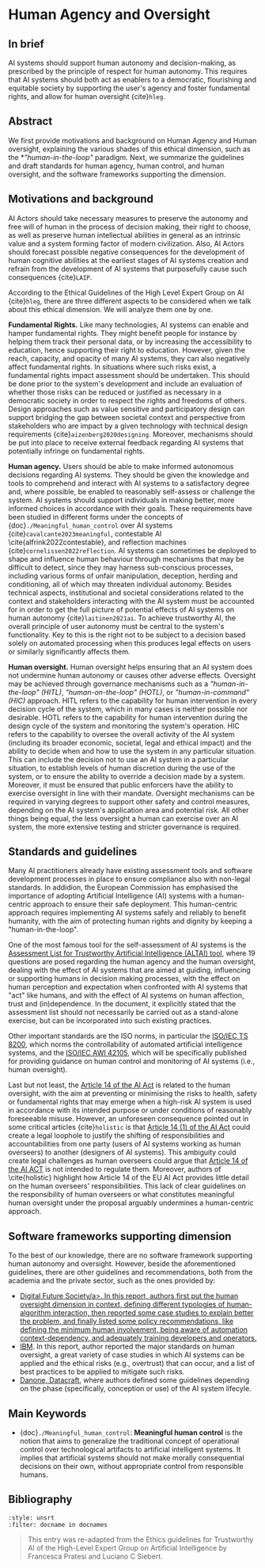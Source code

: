 # Human Agency and Oversight

## In brief

AI systems should support human autonomy and decision-making, as prescribed by the principle of respect for human autonomy. This requires that AI systems should both act as enablers to a democratic, flourishing and equitable society by supporting the user's agency and foster fundamental rights, and allow for human oversight {cite}`hleg`.

## Abstract

We first provide motivations and background on Human Agency and Human oversight, explaining the various shades of this ethical dimension, such as the **"human-in-the-loop"* paradigm. Next, we summarize the guidelines and draft standards for human agency, human control, and human oversight, and the software frameworks supporting the dimension.


## Motivations and background

AI Actors should take necessary measures to preserve the autonomy and free will of human in the process of decision making, their right to choose, as well as preserve human intellectual abilities in general as an intrinsic value and a system forming factor of modern civilization. Also, AI Actors should forecast possible negative consequences for the development of human cognitive abilities at the earliest stages of AI systems creation and refrain from the development of AI systems that purposefully cause such consequences {cite}`LAIP`.

According to the Ethical Guidelines of the High Level Expert Group on AI {cite}`hleg`, there are three different aspects to be considered when we talk about this ethical dimension. We will analyze them one by one.

**Fundamental Rights.** Like many technologies, AI systems can enable and hamper fundamental rights. They might benefit people for instance by helping them track their personal data, or by increasing the accessibility to education, hence supporting their right to education. However, given the reach, capacity, and opacity of many AI systems, they can also negatively affect fundamental rights. In situations where such risks exist, a fundamental rights impact assessment should be undertaken. This should be done prior to the system's development and include an evaluation of whether those risks can be reduced or justified as necessary in a democratic society in order to respect the rights and freedoms of others. Design approaches such as value sensitive and participatory design can support bridging the gap between societal context and perspective from stakeholders who are impact by a given technology with technical design requirements {cite}`aizenberg2020designing`. Moreover, mechanisms should be put into place to receive external feedback regarding AI systems that potentially infringe on fundamental rights. 


**Human agency.** Users should be able to make informed autonomous decisions regarding AI systems. They should be given the knowledge and tools to comprehend and interact with AI systems to a satisfactory degree and, where possible, be enabled to reasonably self-assess or challenge the system. AI systems should support individuals in making better, more informed choices in accordance with their goals. These requirements have been studied in different forms under the concepts of {doc}`./Meaningful_human_control` over AI systems {cite}`cavalcante2023meaningful`, contestable AI \cite{alfrink2022contestable}, and reflection machines {cite}`cornelissen2022reflection`. 
AI systems can sometimes be deployed to shape and influence human behaviour through mechanisms that may be difficult to detect, since they may harness sub-conscious processes, including various forms of unfair manipulation, deception, herding and conditioning, all of which may threaten individual autonomy. Besides technical aspects, institutional and societal considerations related to the context and stakeholders interacting with the AI system must be accounted for in order to get the full picture of potential effects of AI systems on human autonomy {cite}`laitinen2021ai`. To achieve trustworthy AI, the overall principle of user autonomy must be central to the system's functionality. Key to this is the right not to be subject to a decision based solely on automated processing when this produces legal effects on users or similarly significantly affects them.

**Human oversight.** Human oversight helps ensuring that an AI system does not undermine human autonomy or causes other adverse effects. Oversight may be achieved through governance mechanisms such as a *"human-in-the-loop" (HITL)*, *"human-on-the-loop" (HOTL)*, or *"human-in-command" (HIC)* approach. HITL refers to the capability for human intervention in every decision cycle of the system, which in many cases is neither possible nor desirable.
HOTL refers to the capability for human intervention during the design cycle of the system and monitoring the system's operation. HIC refers to the capability to oversee the overall activity of the AI system (including its broader economic, societal, legal and ethical impact) and the ability to decide when and how to use the system in any particular situation. This can include the decision not to use an AI system in a particular situation, to establish levels of human discretion during the use of the system, or to ensure the ability to override a decision made by a system.
Moreover, it must be ensured that public enforcers have the ability to exercise oversight in line with their mandate.
Oversight mechanisms can be required in varying degrees to support other safety and control measures, depending on the AI system's application area and potential risk. 
All other things being equal, the less oversight a human can exercise over an AI system, the more extensive testing and stricter governance is required.

## Standards and guidelines

Many AI practitioners already have existing assessment tools and software development processes in place to ensure compliance also with non-legal standards. 
In addidion, the European Commission has emphasised the importance of adopting Artificial Intelligence (AI) systems with a human-centric approach to ensure their safe deployment. This human-centric approach requires implementing AI systems safely and reliably to benefit humanity, with the aim of protecting human rights and dignity by keeping a "human-in-the-loop".

One of the most famous tool for the self-assessment of AI systems is the <a href="https://futurium.ec.europa.eu/en/european-ai-alliance/pages/welcome-altai-portal" target=_blank>Assessment List for Trustworthy Artificial Intelligence (ALTAI) tool</a>, where 19 questions are posed regarding the human agency and the human oversight, dealing with the effect of AI systems that are aimed at guiding, influencing or supporting humans in decision making processes, with the effect on human perception and expectation when confronted with AI systems that "act" like humans, and with the effect of AI systems on human affection, trust and (in)dependence.
In the document, it explicitly stated that the assessment list should not necessarily be carried out as a stand-alone exercise, but can be incorporated into such existing practices.

Other important standards are the ISO norms, in particular the <a href="https://www.iso.org/standard/83012.html" target=_blank>ISO/IEC TS 8200</a>, which norms the controllability of automated artificial intelligence systems, and the <a href="https://www.iso.org/standard/86902.html" target=_blank>ISO/IEC AWI 42105</a>, which will be specifically published for providing guidance on human control and monitoring of AI systems (i.e., human oversight).


Last but not least, the <a href="https://artificialintelligenceact.com/title-iii/chapter-2/article-14/" target=_blank>Article 14 of the AI Act</a> is related to the human oversight, with the aim at preventing or minimising the risks to health, safety or fundamental rights that may emerge when a high-risk AI system is used in accordance with its intended purpose or under conditions of reasonably foreseeable misuse.
However, an unforeseen consequence pointed out in some critical articles {cite}`holistic` is that <a href="https://artificialintelligenceact.com/title-iii/chapter-2/article-14/" target=_blank>Article 14 (1) of the AI Act</a> could create a legal loophole to justify the shifting of responsibilities and accountabilities from one party (users of AI systems working as human overseers) to another (designers of AI systems). This ambiguity could create legal challenges as human overseers could argue that <a href="https://artificialintelligenceact.com/title-iii/chapter-2/article-14/" target=_blank>Article 14 of the AI ACT</a> is not intended to regulate them. Moreover, authors of \cite{holistic} highlight how Article 14 of the EU AI Act provides little detail on the human overseers' responsibilities. This lack of clear guidelines on the responsibility of human overseers or what constitutes meaningful human oversight under the proposal arguably undermines a human-centric approach.

## Software frameworks supporting dimension

To the best of our knowledge, there are no software framework supporting human autonomy and oversight.
However, beside the aforementioned guidelines, there are other guidelines and recommendations, both from the academia and the private sector, such as the ones provided by:
- <a href="https://digitalfuturesociety.com/app/uploads/2022/11/Towards_meaningful_oversight_of_automated_decision_making_systems.pdf" target=_blank>Digital Future Society/a>.
In this report, authors first put the human oversight dimension in context, defining different typologies of human-algorithm interaction, then reported some case studies to explain better the problem, and finally listed some policy recommendations, like defining the minimum human involvement, being aware of automation context-dependency, and adequately training developers and operators.
- <a href="https://www.ibm.com/blog/best-practices-for-augmenting-human-intelligence-with-ai/" target=_blank>IBM</a>. In this report, author reported the major standards on
human oversight, a great variety of case studies in which AI systems can be applied and the ethical risks (e.g., overtrust) that can occur, and a list of best practices to be applied to mitigate such risks.
- <a href="https://datacraft-paris.github.io/trustworthyai/human.html" target=_blank>Danone, Datacraft</a>, where authors defined some guidelines depending on the phase (specifically, conception or use) of the AI system lifecyle.


## Main Keywords

- {doc}`./Meaningful_human_control`: **Meaningful human control** is the notion that aims to generalize the traditional concept of operational control over technological artifacts to artificial intelligent systems. It implies that artificial systems should not make morally consequential decisions on their own, without appropriate control from responsible humans.

## Bibliography

```{bibliography} ../references.bib
:style: unsrt
:filter: docname in docnames
```

> This entry was re-adapted from the Ethics guidelines for Trustworthy AI of the High-Level Expert Group on Artificial Intelligence by Francesca Pratesi and Luciano C Siebert.



